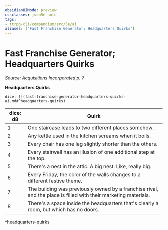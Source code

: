 ```yaml
---
obsidianUIMode: preview
cssclasses: json5e-note
tags:
- ttrpg-cli/compendium/src/5e/ai
aliases: ["Fast Franchise Generator; Headquarters Quirks"]
---
```

# Fast Franchise Generator; Headquarters Quirks
*Source: Acquisitions Incorporated p. 7* 

**Headquarters Quirks**

`dice: [](fast-franchise-generator-headquarters-quirks-ai.md#^headquarters-quirks)`

| dice: d8 | Quirk |
|----------|-------|
| 1 | One staircase leads to two different places somehow. |
| 2 | Any kettle used in the kitchen screams when it boils. |
| 3 | Every chair has one leg slightly shorter than the others. |
| 4 | Every stairwell has an illusion of one additional step at the top. |
| 5 | There's a nest in the attic. A big nest. Like, really big. |
| 6 | Every Friday, the color of the walls changes to a different festive theme. |
| 7 | The building was previously owned by a franchise rival, and the place is filled with their marketing materials. |
| 8 | There's a space inside the headquarters that's clearly a room, but which has no doors. |
^headquarters-quirks